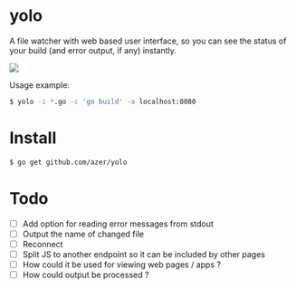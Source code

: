 # yolo

A file watcher with web based user interface, so you can see the status of your build (and error output, if any) instantly.

![](https://cldup.com/G0VmmMWMnz.gif)

Usage example:

```bash
$ yolo -i *.go -c 'go build' -a localhost:8080
```

# Install

```bash
$ go get github.com/azer/yolo
```

# Todo

- [ ] Add option for reading error messages from stdout
- [ ] Output the name of changed file
- [ ] Reconnect
- [ ] Split JS to another endpoint so it can be included by other pages
- [ ] How could it be used for viewing web pages / apps ?
- [ ] How could output be processed ?
